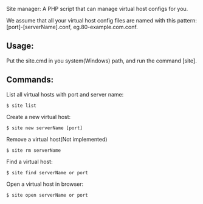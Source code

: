 Site manager: A PHP script that can manage virtual host
configs for you.

We assume that all your virtual host config files are 
named with this pattern: [port]-[serverName].conf, eg.80-example.com.conf.


Usage:
---------------
Put the site.cmd in you system(Windows) path, and run the command [site].

Commands:
---------------
List all virtual hosts with port and server name:

    $ site list
    
Create a new virtual host:

    $ site new serverName [port] 

Remove a virtual host(Not implemented)

    $ site rm serverName 

Find a virtual host:

    $ site find serverName or port
    
Open a virtual host in browser:

    $ site open serverName or port
    
    

